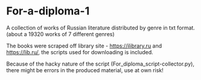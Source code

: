 # For-a-diploma-1

A collection of works of Russian literature distributed by genre in txt format. (about a 19320 works of 7 different genres)

The books were scraped off library site - https://ilibrary.ru and https://lib.ru/, the scripts used for downloading is included. 

Because of the hacky nature of the script (For_diploma_script-collector.py), there might be errors in the produced material, use at own risk! 
